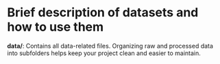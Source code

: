  # Brief description of datasets and how to use them

 **data/**: Contains all data-related files. Organizing raw and processed data into subfolders helps keep your project clean and easier to maintain.